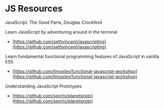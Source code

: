 # JS Resources

JavaScript: The Good Parts, Douglas Crockford

Learn JavaScript by adventuring around in the terminal
* [https://github.com/sethvincent/javascripting](https://github.com/sethvincent/javascripting)

Learn fundamental functional programming features of JavaScript in vanilla ES5.
* [https://github.com/timoxley/functional-javascript-workshop](https://github.com/timoxley/functional-javascript-workshop)

Understanding JavaScript Prototypes
* [https://github.com/sporto/planetproto](https://github.com/sporto/planetproto)